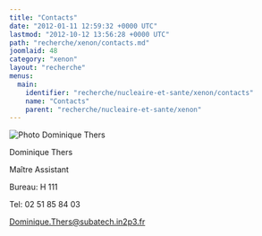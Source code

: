 ```yaml
---
title: "Contacts"
date: "2012-01-11 12:59:32 +0000 UTC"
lastmod: "2012-10-12 13:56:28 +0000 UTC"
path: "recherche/xenon/contacts.md"
joomlaid: 48
category: "xenon"
layout: "recherche"
menus:
  main:
    identifier: "recherche/nucleaire-et-sante/xenon/contacts"
    name: "Contacts"
    parent: "recherche/nucleaire-et-sante/xenon"
---
```

![Photo Dominique Thers](images/Recherche/Xenon/PhotoDominiqueThers.jpg)

Dominique Thers

Maître Assistant

Bureau: H 111

Tel: 02 51 85 84 03

[Dominique.Thers@subatech.in2p3.fr](mailto:Dominique.Thers@subatech.in2p3.fr)
